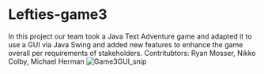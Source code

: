 # Lefties-game3
In this project our team took a Java Text Adventure game and adapted it to use a GUI via Java Swing and added new features to enhance the game overall per requirements of stakeholders.
Contritubtors:  Ryan Mosser, Nikko Colby, Michael Herman
![Game3GUI_snip](https://user-images.githubusercontent.com/89651714/177472076-3f95fca7-06dd-4e08-9434-ff5fec0b2106.PNG)

